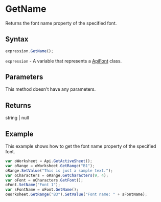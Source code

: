 # GetName

Returns the font name property of the specified font.

## Syntax

```javascript
expression.GetName();
```

`expression` - A variable that represents a [ApiFont](../ApiFont.md) class.

## Parameters

This method doesn't have any parameters.

## Returns

string \| null

## Example

This example shows how to get the font name property of the specified font.

```javascript editor-xlsx
var oWorksheet = Api.GetActiveSheet();
var oRange = oWorksheet.GetRange("B1");
oRange.SetValue("This is just a sample text.");
var oCharacters = oRange.GetCharacters(9, 4);
var oFont = oCharacters.GetFont();
oFont.SetName("Font 1");
var sFontName = oFont.GetName();
oWorksheet.GetRange("B3").SetValue("Font name: " + sFontName);
```
